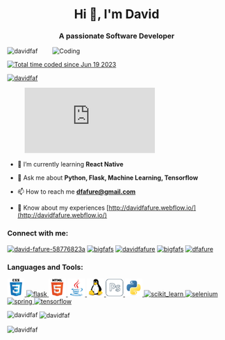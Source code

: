 
<h1 align="center">Hi 👋, I'm David</h1>
<h3 align="center">A passionate Software Developer</h3>
<img align="right" alt="Coding" width="400" src="https://c.tenor.com/GfSX-u7VGM4AAAAC/coding.gif">
<p align="left"> <img src="https://komarev.com/ghpvc/?username=davidfaf&label=Profile%20views&color=0e75b6&style=flat" alt="davidfaf" /> </p>
<a href="https://wakatime.com/@027d7f8c-0fb9-42e2-bd00-a782e4134625"><img src="https://wakatime.com/badge/user/027d7f8c-0fb9-42e2-bd00-a782e4134625.svg" alt="Total time coded since Jun 19 2023" /></a>

<p align="left"> <a href="https://github.com/ryo-ma/github-profile-trophy"><img src="https://github-profile-trophy.vercel.app/?username=davidfaf" alt="davidfaf" /></a> </p>

<figure><embed src="https://wakatime.com/share/@027d7f8c-0fb9-42e2-bd00-a782e4134625/4b61e416-490c-4a91-863f-d1bb73c9cefc.svg"></embed></figure>


- 🌱 I’m currently learning **React Native**

- 💬 Ask me about **Python, Flask, Machine Learning, Tensorflow**

- 📫 How to reach me **dfafure@gmail.com**

- 📄 Know about my experiences [http://davidfafure.webflow.io/](http://davidfafure.webflow.io/)

<h3 align="left">Connect with me:</h3>
<p align="left">
<a href="https://linkedin.com/in/david-fafure-58776823a" target="blank"><img align="center" src="https://raw.githubusercontent.com/rahuldkjain/github-profile-readme-generator/master/src/images/icons/Social/linked-in-alt.svg" alt="david-fafure-58776823a" height="30" width="40" /></a>
<a href="https://stackoverflow.com/users/bigfafs" target="blank"><img align="center" src="https://raw.githubusercontent.com/rahuldkjain/github-profile-readme-generator/master/src/images/icons/Social/stack-overflow.svg" alt="bigfafs" height="30" width="40" /></a>
<a href="https://kaggle.com/davidfafure" target="blank"><img align="center" src="https://raw.githubusercontent.com/rahuldkjain/github-profile-readme-generator/master/src/images/icons/Social/kaggle.svg" alt="davidfafure" height="30" width="40" /></a>
<a href="https://instagram.com/bigfafs" target="blank"><img align="center" src="https://raw.githubusercontent.com/rahuldkjain/github-profile-readme-generator/master/src/images/icons/Social/instagram.svg" alt="bigfafs" height="30" width="40" /></a>
<a href="https://www.hackerrank.com/dfafure" target="blank"><img align="center" src="https://raw.githubusercontent.com/rahuldkjain/github-profile-readme-generator/master/src/images/icons/Social/hackerrank.svg" alt="dfafure" height="30" width="40" /></a>
</p>

<h3 align="left">Languages and Tools:</h3>
<p align="left"> <a href="https://www.w3schools.com/css/" target="_blank" rel="noreferrer"> <img src="https://raw.githubusercontent.com/devicons/devicon/master/icons/css3/css3-original-wordmark.svg" alt="css3" width="40" height="40"/> </a> <a href="https://flask.palletsprojects.com/" target="_blank" rel="noreferrer"> <img src="https://www.vectorlogo.zone/logos/pocoo_flask/pocoo_flask-icon.svg" alt="flask" width="40" height="40"/> </a> <a href="https://www.w3.org/html/" target="_blank" rel="noreferrer"> <img src="https://raw.githubusercontent.com/devicons/devicon/master/icons/html5/html5-original-wordmark.svg" alt="html5" width="40" height="40"/> </a> <a href="https://www.java.com" target="_blank" rel="noreferrer"> <img src="https://raw.githubusercontent.com/devicons/devicon/master/icons/java/java-original.svg" alt="java" width="40" height="40"/> </a> <a href="https://www.linux.org/" target="_blank" rel="noreferrer"> <img src="https://raw.githubusercontent.com/devicons/devicon/master/icons/linux/linux-original.svg" alt="linux" width="40" height="40"/> </a> <a href="https://www.photoshop.com/en" target="_blank" rel="noreferrer"> <img src="https://raw.githubusercontent.com/devicons/devicon/master/icons/photoshop/photoshop-line.svg" alt="photoshop" width="40" height="40"/> </a> <a href="https://www.python.org" target="_blank" rel="noreferrer"> <img src="https://raw.githubusercontent.com/devicons/devicon/master/icons/python/python-original.svg" alt="python" width="40" height="40"/> </a> <a href="https://scikit-learn.org/" target="_blank" rel="noreferrer"> <img src="https://upload.wikimedia.org/wikipedia/commons/0/05/Scikit_learn_logo_small.svg" alt="scikit_learn" width="40" height="40"/> </a> <a href="https://www.selenium.dev" target="_blank" rel="noreferrer"> <img src="https://raw.githubusercontent.com/detain/svg-logos/780f25886640cef088af994181646db2f6b1a3f8/svg/selenium-logo.svg" alt="selenium" width="40" height="40"/> </a> <a href="https://spring.io/" target="_blank" rel="noreferrer"> <img src="https://www.vectorlogo.zone/logos/springio/springio-icon.svg" alt="spring" width="40" height="40"/> </a> <a href="https://www.tensorflow.org" target="_blank" rel="noreferrer"> <img src="https://www.vectorlogo.zone/logos/tensorflow/tensorflow-icon.svg" alt="tensorflow" width="40" height="40"/> </a> </p>

<p><img align="left" src="https://github-readme-stats.vercel.app/api/top-langs?username=davidfaf&show_icons=true&locale=en&layout=compact" alt="davidfaf" /></p>

<p>&nbsp;<img align="center" src="https://github-readme-stats.vercel.app/api?username=davidfaf&show_icons=true&locale=en" alt="davidfaf" /></p>

<p><img align="center" src="https://github-readme-streak-stats.herokuapp.com/?user=davidfaf&" alt="davidfaf" /></p>



